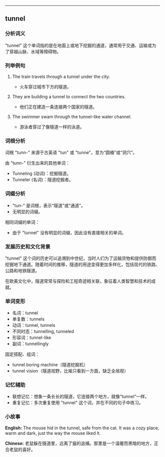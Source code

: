 
---------------
## tunnel
### 分析词义
"tunnel" 这个单词指的是在地面上或地下挖掘的通道，通常用于交通、运输或为了穿越山脉、水域等障碍物。

### 列举例句
1. The train travels through a tunnel under the city.
   - 火车穿过城市下方的隧道。

2. They are building a tunnel to connect the two countries.
   - 他们正在建造一条连接两个国家的隧道。

3. The swimmer swam through the tunnel-like water channel.
   - 游泳者穿过了像隧道一样的泳道。

### 词根分析
词根 "tunn-" 来源于古英语 "tun" 或 "tunne"，意为“圆桶”或“洞穴”。

由 "tunn-" 衍生出来的其他单词：
- Tunneling (动词)：挖掘隧道。
- Tunneler (名词)：隧道挖掘者。

### 词缀分析
- "tun-" 是词根，表示“隧道”或“通道”。
- 无明显的词缀。

相同词缀的单词：
- 由于 "tunnel" 没有明显的词缀，因此没有直接相关的单词。

### 发展历史和文化背景
"tunnel" 这个词的历史可以追溯到中世纪，当时人们为了运输货物和提供防御而挖掘地下通道。随着时间的推移，隧道的用途变得更加多样化，包括现代的铁路、公路和地铁隧道。

在欧美文化中，隧道常常与探险和工程奇迹相关联，象征着人类智慧和技术的成就。

### 单词变形
- 名词：tunnel
- 单复数：tunnels
- 动词：tunnel, tunnels
- 不同时态：tunnelling, tunneled
- 形容词：tunnel-like
- 副词：tunnellingly

固定搭配、组词：
- tunnel boring machine（隧道挖掘机）
- tunnel vision（隧道视野，比喻只看到一方面，缺乏全局观）

### 记忆辅助
- 联想记忆：想象一条长长的隧道，它连接两个地方，就像“tunnel”一样。
- 重复记忆：多次重复使用 "tunnel" 这个词，并在不同的句子中练习。

### 小故事
**English:**
The mouse hid in the tunnel, safe from the cat. It was a cozy place, warm and dark, just the way the mouse liked it.

**Chinese:**
老鼠躲在隧道里，远离了猫的追捕。那里是一个温暖而黑暗的地方，正合老鼠的喜好。

